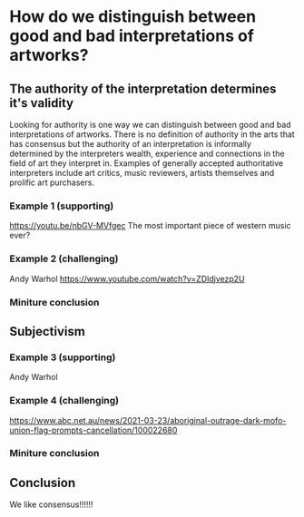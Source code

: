 # How do we distinguish between good and bad interpretations of artworks?
## The authority of the interpretation determines it's validity
Looking for authority is one way we can distinguish between good and bad interpretations of artworks. There is no definition of authority in the arts that has consensus but the authority of an interpretation is informally determined by the interpreters wealth, experience and connections in the field of art they interpret in. Examples of generally accepted authoritative interpreters include art critics, music reviewers, artists themselves and prolific art purchasers.  
### Example 1 (supporting)
https://youtu.be/nbGV-MVfgec
The most important piece of western music ever?
### Example 2 (challenging)
Andy Warhol
https://www.youtube.com/watch?v=ZDIdjvezp2U 
### Miniture conclusion

## Subjectivism

### Example 3 (supporting)
Andy Warhol 
### Example 4 (challenging)
https://www.abc.net.au/news/2021-03-23/aboriginal-outrage-dark-mofo-union-flag-prompts-cancellation/100022680
### Miniture conclusion

## Conclusion
We like consensus!!!!!! 